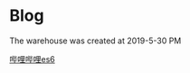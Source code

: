# Blog
The warehouse was created at 2019-5-30 PM

[哔哩哔哩es6](https://www.bilibili.com/video/av47304735?from=search&seid=725075707626700437)
